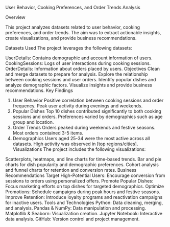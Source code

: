 User Behavior, Cooking Preferences, and Order Trends Analysis

Overview

This project analyzes datasets related to user behavior, cooking preferences, and order trends. The aim was to extract actionable insights, create visualizations, and provide business recommendations.

Datasets Used
The project leverages the following datasets:

UserDetails: Contains demographic and account information of users.
CookingSessions: Logs of user interactions during cooking sessions.
OrderDetails: Information about orders placed by users.
Objectives
Clean and merge datasets to prepare for analysis.
Explore the relationship between cooking sessions and user orders.
Identify popular dishes and analyze demographic factors.
Visualize insights and provide business recommendations.
Key Findings
1. User Behavior
Positive correlation between cooking sessions and order frequency.
Peak user activity during evenings and weekends.
2. Popular Dishes
Top 10 dishes contributed significantly to both cooking sessions and orders.
Preferences varied by demographics such as age group and location.
3. Order Trends
Orders peaked during weekends and festive seasons.
Most orders contained 3-5 items.
4. Demographics
Users aged 25-34 were the most active across all datasets.
High activity was observed in [top regions/cities].
Visualizations
The project includes the following visualizations:

Scatterplots, heatmaps, and line charts for time-based trends.
Bar and pie charts for dish popularity and demographic preferences.
Cohort analysis and funnel charts for retention and conversion rates.
Business Recommendations
Target High-Potential Users: Encourage conversion from sessions to orders using personalized offers.
Promote Popular Dishes: Focus marketing efforts on top dishes for targeted demographics.
Optimize Promotions: Schedule campaigns during peak hours and festive seasons.
Improve Retention: Introduce loyalty programs and reactivation campaigns for inactive users.
Tools and Technologies
Python: Data cleaning, merging, and analysis.
Pandas & NumPy: Data manipulation and processing.
Matplotlib & Seaborn: Visualization creation.
Jupyter Notebook: Interactive data analysis.
GitHub: Version control and project management.
